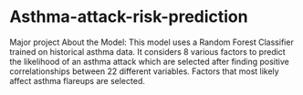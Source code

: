 # Asthma-attack-risk-prediction
Major project
About the Model:
This model uses a Random Forest Classifier trained on historical asthma data. It considers 8 various factors to predict the likelihood of an asthma attack which are selected after finding positive correlationships between 22 different variables. Factors that most likely affect asthma flareups are selected.
